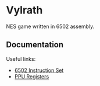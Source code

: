 
# Vylrath

NES game written in 6502 assembly.

## Documentation

Useful links:
* [6502 Instruction Set](https://www.masswerk.at/6502/6502_instruction_set.html)
* [PPU Registers](https://www.nesdev.org/wiki/PPU_registers)
